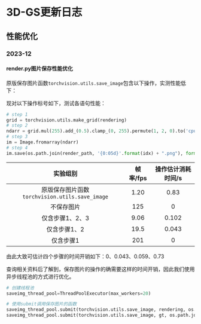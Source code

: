 # 3D-GS更新日志



## 性能优化

### 2023-12
#### render.py图片保存性能优化

原版保存图片函数`torchvision.utils.save_image`包含以下操作，实测性能低下：

现对以下操作标号如下，测试各语句性能：
```python
# step 1
grid = torchvision.utils.make_grid(rendering)
# step 2
ndarr = grid.mul(255).add_(0.5).clamp_(0, 255).permute(1, 2, 0).to('cpu', torch.uint8).numpy()
# step 3
im = Image.fromarray(ndarr)
# step 4
im.save(os.path.join(render_path, '{0:05d}'.format(idx) + ".png"), format=None)
```

|                    实验组别                    | 帧率/fps | 操作估计消耗时间/s |
| :--------------------------------------------: | :------: | :----------------: |
| 原版保存图片函数`torchvision.utils.save_image` |   1.20   |        0.83        |
|                   不保存图片                   |   125    |         0          |
|                仅含步骤1、2、3                 |   9.06   |       0.102        |
|                  仅含步骤1、2                  |   19.5   |       0.043        |
|                   仅含步骤1                    |   201    |         0          |

由此大致可估计四个步骤的时间开销如下：0、0.043、0.059、0.73

查询相关资料后了解到，保存图片的操作的确需要这样的时间开销，因此我们使用异步线程池的方式进行优化。
```python
# 创建线程池
saveimg_thread_pool=ThreadPoolExecutor(max_workers=20)

# 使用submit调用保存图片的函数
saveimg_thread_pool.submit(torchvision.utils.save_image, rendering, os.path.join(render_path, '{0:05d}'.format(idx) + ".png"))
saveimg_thread_pool.submit(torchvision.utils.save_image, gt, os.path.join(gts_path, '{0:05d}'.format(idx) + ".png"))
```
